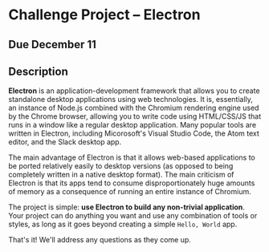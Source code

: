 # Challenge Project &ndash; Electron

## Due December 11

## Description

**Electron** is an application-development framework that allows you to create standalone desktop applications using web technologies. It is, essentially, an instance of Node.js
combined with the Chromium rendering engine used by the Chrome browser, allowing you to write code using HTML/CSS/JS that runs in a window like a regular desktop application.
Many popular tools are written in Electron, including Micorosoft's Visual Studio Code, the Atom text editor, and the Slack desktop app.

The main advantage of Electron is that it allows web-based applications to be ported relatively easily to desktop versions (as opposed to being completely written in a native
desktop format). The main criticism of Electron is that its apps tend to consume disproportionately huge amounts of memory as a consequence of running an entire instance of
Chromium.

The project is simple: **use Electron to build any non-trivial application**. Your project can do anything you want and use any combination of tools or styles, as long as it goes
beyond creating a simple `Hello, World` app.

That's it! We'll address any questions as they come up.


